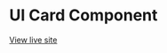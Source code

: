 # UI Card Component

[View live site](https://apcurran.github.io/ui-components-examples/card-with-stripe-bg)
